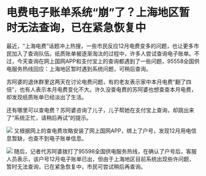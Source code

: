 # 电费电子账单系统“崩”了？上海地区暂时无法查询，已在紧急恢复中

最近，“上海电费”话题冲上热搜，一些市民反应12月电费变多的问题，也让更多市民加入了查询队伍。纸质账单被逐渐淘汰的过程中，许多人尝试查询电子账单。不过，今天查询在网上国网APP和支付宝上的查询都遇到了一些问题，95558全国供电服务热线回应：上海地区暂时遇到系统问题，可稍后查询。

苏阿婆的退休群里这两天在讨论电费问题，有的老友表示家中本月电费“翻了四倍”，也有人表示本月电费变化不大。许久没查电费的苏阿婆也想查查本月电费，却发现纸质账单已经淡出了生活。

还有哪里可以查电费？苏阿婆咨询了儿子，儿子帮她在支付宝上查询，却跳出来了“系统正忙，请稍后再试”的提示。

![](https://inews.gtimg.com/newsapp_bt/0/15596521673/1000)
又根据网上的查电费攻略安装了网上国网APP，绑上了户号，发现12月用电信息暂缺，也查不到电子账单信息。

![](https://inews.gtimg.com/newsapp_bt/0/15596521674/1000)
随后，记者代苏阿婆拨打了95598全国供电服务热线，在确认了户号后，客服人员表示，该户号12月电子账单已出，但由于上海地区目前系统出现些许问题，暂时无法查询，已在紧急恢复中，市民可尝试稍后再查询。

